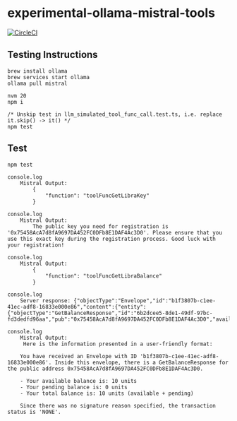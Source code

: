 # experimental-ollama-mistral-tools

[![CircleCI](https://dl.circleci.com/status-badge/img/circleci/3mRSbP89jqQQqkK78hQhCE/KLVNQAapD8pwdaV4jm7XYa/tree/main.svg?style=svg)](https://dl.circleci.com/status-badge/redirect/circleci/3mRSbP89jqQQqkK78hQhCE/KLVNQAapD8pwdaV4jm7XYa/tree/main)

## Testing Instructions

```
brew install ollama
brew services start ollama
ollama pull mistral

nvm 20
npm i

/* Unskip test in llm_simulated_tool_func_call.test.ts, i.e. replace it.skip() -> it() */
npm test
```

## Test

```
npm test

console.log
    Mistral Output: 
        {
            "function": "toolFuncGetLibraKey"
        }

console.log
    Mistral Output: 
        The public key you need for registration is '0x75458AcA7d8fA9697DA452FC0DFb8E1DAF4Ac3D0'. Please ensure that you use this exact key during the registration process. Good luck with your registration!

console.log
    Mistral Output: 
        {
            "function": "toolFuncGetLibraBalance"
        }

console.log
    Server response: {"objectType":"Envelope","id":"b1f3807b-c1ee-41ec-adf8-16833e000e86","content":{"entity":{"objectType":"GetBalanceResponse","id":"6b2dcee5-8de1-49df-97bc-fd3dedfd96aa","pub":"0x75458AcA7d8fA9697DA452FC0DFb8E1DAF4Ac3D0","available":10,"pending":0,"total":10},"pub":null,"sigReason":"NONE"},"sig":null}

console.log
    Mistral Output: 
     Here is the information presented in a user-friendly format:
    
    You have received an Envelope with ID 'b1f3807b-c1ee-41ec-adf8-16833e000e86'. Inside this envelope, there is a GetBalanceResponse for the public address 0x75458AcA7d8fA9697DA452FC0DFb8E1DAF4Ac3D0.
    
    - Your available balance is: 10 units
    - Your pending balance is: 0 units
    - Your total balance is: 10 units (available + pending)
    
    Since there was no signature reason specified, the transaction status is 'NONE'.
```
